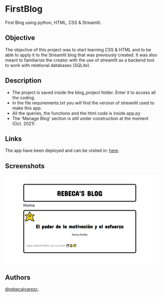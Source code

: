 # FirstBlog
First Blog using python, HTML, CSS & Streamlit.

## Objective
The objective of this project was to start learning CSS & HTML and to be able to apply it to the Streamlit blog that was previously created.
It was also meant to familiarize the creator with the use of streamlit as a backend tool to work with relational databases (SQLite).

## Description
- The project is saved inside the blog_project folder. Enter it to access all the coding.
- In the file requirements.txt you will find the version of streamlit used to make this app.
- All the queries, the functions and the html code is inside app.py
- The 'Manage Blog' section is still under construction at the moment (Oct. 2021)

## Links
The app have been deployed and can be visited in: [here](https://share.streamlit.io/rebecalvarezc/firstblog/main/blog_project/app.py).

## Screenshots
![BlogScreenshot](blog_project/screenshot.png)

## Authors
[@rebecalvarezc](https://www.linkedin.com/in/rebeca-alvarez-cepeda/).
